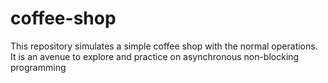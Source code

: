 # coffee-shop
This repository simulates a simple coffee shop with the normal operations. It is an avenue to explore and practice on asynchronous non-blocking programming
